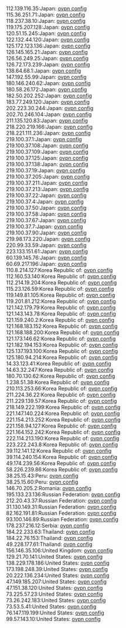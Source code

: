 112.139.116.35:Japan: [ovpn config](vpn/112_139_116_35.ovpn)  
115.36.251.71:Japan: [ovpn config](vpn/115_36_251_71.ovpn)  
118.237.38.10:Japan: [ovpn config](vpn/118_237_38_10.ovpn)  
119.175.207.128:Japan: [ovpn config](vpn/119_175_207_128.ovpn)  
120.51.15.245:Japan: [ovpn config](vpn/120_51_15_245.ovpn)  
122.132.44.120:Japan: [ovpn config](vpn/122_132_44_120.ovpn)  
125.172.123.136:Japan: [ovpn config](vpn/125_172_123_136.ovpn)  
126.145.165.21:Japan: [ovpn config](vpn/126_145_165_21.ovpn)  
126.56.249.25:Japan: [ovpn config](vpn/126_56_249_25.ovpn)  
126.72.173.239:Japan: [ovpn config](vpn/126_72_173_239.ovpn)  
138.64.68.1:Japan: [ovpn config](vpn/138_64_68_1.ovpn)  
147.192.55.99:Japan: [ovpn config](vpn/147_192_55_99.ovpn)  
180.146.240.62:Japan: [ovpn config](vpn/180_146_240_62.ovpn)  
180.58.26.172:Japan: [ovpn config](vpn/180_58_26_172.ovpn)  
182.50.202.252:Japan: [ovpn config](vpn/182_50_202_252.ovpn)  
183.77.249.120:Japan: [ovpn config](vpn/183_77_249_120.ovpn)  
202.223.30.244:Japan: [ovpn config](vpn/202_223_30_244.ovpn)  
202.70.246.104:Japan: [ovpn config](vpn/202_70_246_104.ovpn)  
211.135.120.83:Japan: [ovpn config](vpn/211_135_120_83.ovpn)  
218.220.219.166:Japan: [ovpn config](vpn/218_220_219_166.ovpn)  
218.221.111.236:Japan: [ovpn config](vpn/218_221_111_236.ovpn)  
219.100.37.1:Japan: [ovpn config](vpn/219_100_37_1.ovpn)  
219.100.37.108:Japan: [ovpn config](vpn/219_100_37_108.ovpn)  
219.100.37.109:Japan: [ovpn config](vpn/219_100_37_109.ovpn)  
219.100.37.125:Japan: [ovpn config](vpn/219_100_37_125.ovpn)  
219.100.37.138:Japan: [ovpn config](vpn/219_100_37_138.ovpn)  
219.100.37.19:Japan: [ovpn config](vpn/219_100_37_19.ovpn)  
219.100.37.205:Japan: [ovpn config](vpn/219_100_37_205.ovpn)  
219.100.37.211:Japan: [ovpn config](vpn/219_100_37_211.ovpn)  
219.100.37.213:Japan: [ovpn config](vpn/219_100_37_213.ovpn)  
219.100.37.22:Japan: [ovpn config](vpn/219_100_37_22.ovpn)  
219.100.37.4:Japan: [ovpn config](vpn/219_100_37_4.ovpn)  
219.100.37.50:Japan: [ovpn config](vpn/219_100_37_50.ovpn)  
219.100.37.58:Japan: [ovpn config](vpn/219_100_37_58.ovpn)  
219.100.37.67:Japan: [ovpn config](vpn/219_100_37_67.ovpn)  
219.100.37.7:Japan: [ovpn config](vpn/219_100_37_7.ovpn)  
219.100.37.90:Japan: [ovpn config](vpn/219_100_37_90.ovpn)  
219.98.173.220:Japan: [ovpn config](vpn/219_98_173_220.ovpn)  
220.99.33.59:Japan: [ovpn config](vpn/220_99_33_59.ovpn)  
223.133.151.61:Japan: [ovpn config](vpn/223_133_151_61.ovpn)  
60.139.145.76:Japan: [ovpn config](vpn/60_139_145_76.ovpn)  
60.69.217.196:Japan: [ovpn config](vpn/60_69_217_196.ovpn)  
110.8.214.127:Korea Republic of: [ovpn config](vpn/110_8_214_127.ovpn)  
112.160.53.140:Korea Republic of: [ovpn config](vpn/112_160_53_140.ovpn)  
112.214.19.204:Korea Republic of: [ovpn config](vpn/112_214_19_204.ovpn)  
115.23.126.59:Korea Republic of: [ovpn config](vpn/115_23_126_59.ovpn)  
119.149.81.105:Korea Republic of: [ovpn config](vpn/119_149_81_105.ovpn)  
119.201.81.212:Korea Republic of: [ovpn config](vpn/119_201_81_212.ovpn)  
121.142.179.79:Korea Republic of: [ovpn config](vpn/121_142_179_79.ovpn)  
121.143.143.78:Korea Republic of: [ovpn config](vpn/121_143_143_78.ovpn)  
121.159.240.2:Korea Republic of: [ovpn config](vpn/121_159_240_2.ovpn)  
121.168.183.152:Korea Republic of: [ovpn config](vpn/121_168_183_152.ovpn)  
121.168.188.200:Korea Republic of: [ovpn config](vpn/121_168_188_200.ovpn)  
121.173.146.62:Korea Republic of: [ovpn config](vpn/121_173_146_62.ovpn)  
121.182.194.153:Korea Republic of: [ovpn config](vpn/121_182_194_153.ovpn)  
125.137.193.100:Korea Republic of: [ovpn config](vpn/125_137_193_100.ovpn)  
125.180.94.214:Korea Republic of: [ovpn config](vpn/125_180_94_214.ovpn)  
14.33.123.41:Korea Republic of: [ovpn config](vpn/14_33_123_41.ovpn)  
14.63.32.247:Korea Republic of: [ovpn config](vpn/14_63_32_247.ovpn)  
180.70.130.62:Korea Republic of: [ovpn config](vpn/180_70_130_62.ovpn)  
1.238.51.38:Korea Republic of: [ovpn config](vpn/1_238_51_38.ovpn)  
210.113.253.66:Korea Republic of: [ovpn config](vpn/210_113_253_66.ovpn)  
211.224.36.22:Korea Republic of: [ovpn config](vpn/211_224_36_22.ovpn)  
211.229.139.57:Korea Republic of: [ovpn config](vpn/211_229_139_57.ovpn)  
218.149.222.199:Korea Republic of: [ovpn config](vpn/218_149_222_199.ovpn)  
221.147.140.224:Korea Republic of: [ovpn config](vpn/221_147_140_224.ovpn)  
221.154.213.252:Korea Republic of: [ovpn config](vpn/221_154_213_252.ovpn)  
221.158.94.127:Korea Republic of: [ovpn config](vpn/221_158_94_127.ovpn)  
221.164.152.242:Korea Republic of: [ovpn config](vpn/221_164_152_242.ovpn)  
222.114.213.190:Korea Republic of: [ovpn config](vpn/222_114_213_190.ovpn)  
223.222.243.8:Korea Republic of: [ovpn config](vpn/223_222_243_8.ovpn)  
39.112.141.12:Korea Republic of: [ovpn config](vpn/39_112_141_12.ovpn)  
39.114.240.154:Korea Republic of: [ovpn config](vpn/39_114_240_154.ovpn)  
49.174.239.56:Korea Republic of: [ovpn config](vpn/49_174_239_56.ovpn)  
58.226.239.86:Korea Republic of: [ovpn config](vpn/58_226_239_86.ovpn)  
38.25.15.43:Peru: [ovpn config](vpn/38_25_15_43.ovpn)  
38.25.15.60:Peru: [ovpn config](vpn/38_25_15_60.ovpn)  
146.70.205.2:Romania: [ovpn config](vpn/146_70_205_2.ovpn)  
195.133.23.136:Russian Federation: [ovpn config](vpn/195_133_23_136.ovpn)  
212.20.43.37:Russian Federation: [ovpn config](vpn/212_20_43_37.ovpn)  
31.130.149.31:Russian Federation: [ovpn config](vpn/31_130_149_31.ovpn)  
82.162.191.81:Russian Federation: [ovpn config](vpn/82_162_191_81.ovpn)  
93.100.146.89:Russian Federation: [ovpn config](vpn/93_100_146_89.ovpn)  
178.237.216.12:Serbia: [ovpn config](vpn/178_237_216_12.ovpn)  
184.22.233.63:Thailand: [ovpn config](vpn/184_22_233_63.ovpn)  
184.22.76.153:Thailand: [ovpn config](vpn/184_22_76_153.ovpn)  
49.228.177.61:Thailand: [ovpn config](vpn/49_228_177_61.ovpn)  
156.146.35.106:United Kingdom: [ovpn config](vpn/156_146_35_106.ovpn)  
129.21.70.141:United States: [ovpn config](vpn/129_21_70_141.ovpn)  
138.229.178.186:United States: [ovpn config](vpn/138_229_178_186.ovpn)  
173.198.248.39:United States: [ovpn config](vpn/173_198_248_39.ovpn)  
20.222.136.234:United States: [ovpn config](vpn/20_222_136_234.ovpn)  
47.149.185.207:United States: [ovpn config](vpn/47_149_185_207.ovpn)  
47.151.38.120:United States: [ovpn config](vpn/47_151_38_120.ovpn)  
73.225.57.23:United States: [ovpn config](vpn/73_225_57_23.ovpn)  
73.26.242.183:United States: [ovpn config](vpn/73_26_242_183.ovpn)  
73.53.5.41:United States: [ovpn config](vpn/73_53_5_41.ovpn)  
76.147.119.199:United States: [ovpn config](vpn/76_147_119_199.ovpn)  
99.57.143.10:United States: [ovpn config](vpn/99_57_143_10.ovpn)  

